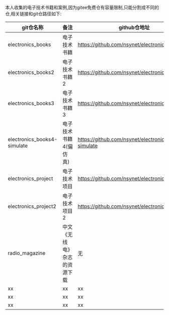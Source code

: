 
  本人收集的电子技术书籍和案例,因为gitee免费仓有容量限制,只能分割成不同的仓,相关链接和git仓路径如下:

git仓名称|备注|github仓地址|gitee仓地址
--|-|-|-|
electronics_books|电子技术书籍|https://github.com/nsynet/electronics_books|https://gitee.com/nsynet/electronics_books
electronics_books2|电子技术书籍2|https://github.com/nsynet/electronics_books2|https://gitee.com/nsynet/electronics_books2
electronics_books3|电子技术书籍3|https://github.com/nsynet/electronics_books3|https://gitee.com/nsynet/electronics_books3
electronics_books4-simulate|电子技术书籍4(偏仿真)|https://github.com/nsynet/electronics_books4-simulate|https://gitee.com/nsynet/electronics_books4-simulate
electronics_project|电子技术项目|https://github.com/nsynet/electronics_project|https://gitee.com/nsynet/electronics_project
electronics_project2|电子技术项目2|https://github.com/nsynet/electronics_project2|https://gitee.com/nsynet/electronics_project2
radio_magazine|中文《无线电》杂志的资源下载|无|https://bitbucket.org/nisynet/radio_magazine/src/main/
xx|xx|xx|xx|
xx|xx|xx|xx|
xx|xx|xx|xx|